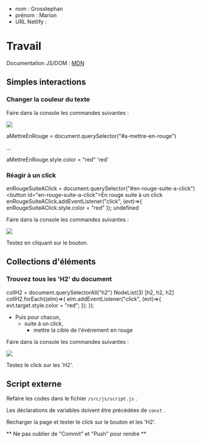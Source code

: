 - nom : Grosstephan
- prénom : Marion
- URL Netlify :

# Travail

Documentation JS/DOM : [MDN](https://developer.mozilla.org/fr/)

## Simples interactions

### Changer la couleur du texte

Faire dans la console les commandes suivantes :

![](/assets/img/changer-la-couleur-du-texte.png)

aMettreEnRouge = document.querySelector("#a-mettre-en-rouge")
<p id=​"a-mettre-en-rouge">​…​</p>​
aMettreEnRouge.style.color = "red"
'red'

### Réagir à un click
enRougeSuiteAClick = document.querySelector("#en-rouge-suite-a-click")
<button id=​"en-rouge-suite-a-click">​En rouge suite à un click​</button>​
enRougeSuiteAClick.addEventListener("click", (evt)=>{
    enRougeSuiteAClick.style.color = "red"
});
undefined

Faire dans la console les commandes suivantes :

![](/assets/img/reagir-a-un-click.png)

Testez en cliquant sur le bouton.

## Collections d'éléments

### Trouvez tous les 'H2' du document
collH2 = document.querySelectorAll("h2")
NodeList(3) [h2, h2, h2]
collH2.forEach((elm)=>{
    elm.addEventListener("click", (evt)=>{
        evt.target.style.color = "red";
    });
});

- Puis pour chacun,
  - suite à un click,
    - mettre la cible de l'événement en rouge

Faire dans la console les commandes suivantes :

![](/assets/img/collections-d-elements.png)

Testez le click sur les 'H2'.

## Script externe

Refaire les codes dans le fichier `/src/js/script.js` .

Les déclarations de variables doivent être précédées de `const` .

Recharger la page et tester le click sur le bouton et les 'H2'.

** Ne pas oublier de "Commit" et "Push" pour rendre **
